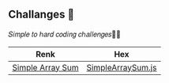 ## Challanges 💫​
𝑆𝑖𝑚𝑝𝑙𝑒 𝑡𝑜 ℎ𝑎𝑟𝑑 𝑐𝑜𝑑𝑖𝑛𝑔 𝑐ℎ𝑎𝑙𝑙𝑒𝑛𝑔𝑒𝑠🏃‍♀️​

| Renk             | Hex                                                                |
| ----------------- | ------------------------------------------------------------------ |
| [Simple Array Sum](https://www.hackerrank.com/challenges/simple-array-sum/problem?isFullScreen=false)|[SimpleArraySum.js](https://github.com/elifgazioglu/algorithm-challange-js/blob/main/SimpleArraySum.js)
